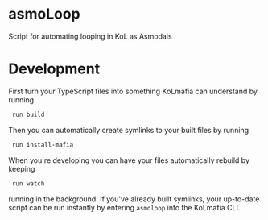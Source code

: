 # asmoLoop

Script for automating looping in KoL as Asmodais

# Development

First turn your TypeScript files into something KoLmafia can understand by running

```bash
 run build
```

Then you can automatically create symlinks to your built files by running

```bash
 run install-mafia
```

When you're developing you can have your files automatically rebuild by keeping

```bash
 run watch
```

running in the background. If you've already built symlinks, your up-to-date script can be run instantly by entering `asmoloop` into the KoLmafia CLI.
